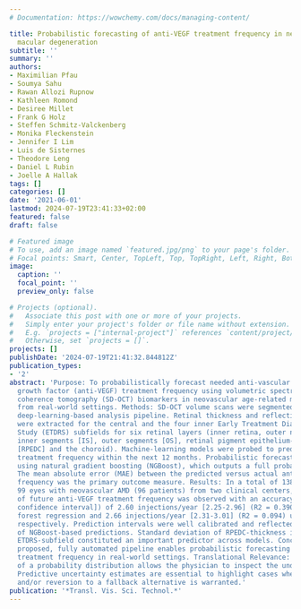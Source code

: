 ```yaml
---
# Documentation: https://wowchemy.com/docs/managing-content/

title: Probabilistic forecasting of anti-VEGF treatment frequency in neovascular age-related
  macular degeneration
subtitle: ''
summary: ''
authors:
- Maximilian Pfau
- Soumya Sahu
- Rawan Allozi Rupnow
- Kathleen Romond
- Desiree Millet
- Frank G Holz
- Steffen Schmitz-Valckenberg
- Monika Fleckenstein
- Jennifer I Lim
- Luis de Sisternes
- Theodore Leng
- Daniel L Rubin
- Joelle A Hallak
tags: []
categories: []
date: '2021-06-01'
lastmod: 2024-07-19T23:41:33+02:00
featured: false
draft: false

# Featured image
# To use, add an image named `featured.jpg/png` to your page's folder.
# Focal points: Smart, Center, TopLeft, Top, TopRight, Left, Right, BottomLeft, Bottom, BottomRight.
image:
  caption: ''
  focal_point: ''
  preview_only: false

# Projects (optional).
#   Associate this post with one or more of your projects.
#   Simply enter your project's folder or file name without extension.
#   E.g. `projects = ["internal-project"]` references `content/project/deep-learning/index.md`.
#   Otherwise, set `projects = []`.
projects: []
publishDate: '2024-07-19T21:41:32.844812Z'
publication_types:
- '2'
abstract: 'Purpose: To probabilistically forecast needed anti-vascular endothelial
  growth factor (anti-VEGF) treatment frequency using volumetric spectral domain-optical
  coherence tomography (SD-OCT) biomarkers in neovascular age-related macular degeneration
  from real-world settings. Methods: SD-OCT volume scans were segmented with a custom
  deep-learning-based analysis pipeline. Retinal thickness and reflectivity values
  were extracted for the central and the four inner Early Treatment Diabetic Retinopathy
  Study (ETDRS) subfields for six retinal layers (inner retina, outer nuclear layer,
  inner segments [IS], outer segments [OS], retinal pigment epithelium-drusen complex
  [RPEDC] and the choroid). Machine-learning models were probed to predict the anti-VEGF
  treatment frequency within the next 12 months. Probabilistic forecasting was performed
  using natural gradient boosting (NGBoost), which outputs a full probability distribution.
  The mean absolute error (MAE) between the predicted versus actual anti-VEGF treatment
  frequency was the primary outcome measure. Results: In a total of 138 visits of
  99 eyes with neovascular AMD (96 patients) from two clinical centers, the prediction
  of future anti-VEGF treatment frequency was observed with an accuracy (MAE [95%
  confidence interval]) of 2.60 injections/year [2.25-2.96] (R2 = 0.390) using random
  forest regression and 2.66 injections/year [2.31-3.01] (R2 = 0.094) using NGBoost,
  respectively. Prediction intervals were well calibrated and reflected the true uncertainty
  of NGBoost-based predictions. Standard deviation of RPEDC-thickness in the central
  ETDRS-subfield constituted an important predictor across models. Conclusions: The
  proposed, fully automated pipeline enables probabilistic forecasting of future anti-VEGF
  treatment frequency in real-world settings. Translational Relevance: Prediction
  of a probability distribution allows the physician to inspect the underlying uncertainty.
  Predictive uncertainty estimates are essential to highlight cases where human-inspection
  and/or reversion to a fallback alternative is warranted.'
publication: '*Transl. Vis. Sci. Technol.*'
---
```


